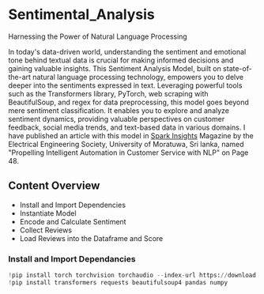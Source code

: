 # Sentimental_Analysis

Harnessing the Power of Natural Language Processing

In today's data-driven world, understanding the sentiment and emotional tone behind textual data is crucial for making informed decisions and gaining valuable insights. This Sentiment Analysis Model, built on state-of-the-art natural language processing technology, empowers you to delve deeper into the sentiments expressed in text. Leveraging powerful tools such as the Transformers library, PyTorch, web scraping with BeautifulSoup, and regex for data preprocessing, this model goes beyond mere sentiment classification. It enables you to explore and analyze sentiment dynamics, providing valuable perspectives on customer feedback, social media trends, and text-based data in various domains. I have published an article with this model in [Spark Insights](https://eesoc.lk/magazine) Magazine by the Electrical Engineering Society, University of Moratuwa, Sri lanka, named "Propelling Intelligent Automation in Customer Service with NLP" on Page 48. 

## Content Overview
- Install and Import Dependencies
- Instantiate Model
- Encode and Calculate Sentiment
- Collect Reviews
- Load Reviews into the Dataframe and Score

### Install and Import Dependancies

```python
!pip install torch torchvision torchaudio --index-url https://download.pytorch.org/whl/cu117
!pip install transformers requests beautifulsoup4 pandas numpy
```
